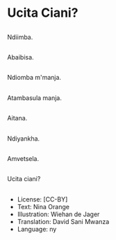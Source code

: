 # Ucita Ciani?

##
Ndiimba.

##
Abaibisa.

##
Ndiomba m'manja.

##
Atambasula manja.

##
Aitana.

##
Ndiyankha.

##
Amvetsela.

##
Ucita ciani?

##
* License: [CC-BY]
* Text: Nina Orange
* Illustration: Wiehan de Jager
* Translation: David Sani Mwanza
* Language: ny
